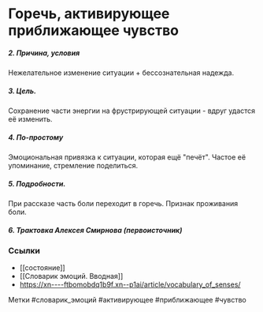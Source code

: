 #  Горечь, активирующее приближающее чувство

##### 2. Причина, условия
Нежелательное изменение ситуации + бессознательная надежда.

##### 3. Цель.
Сохранение части энергии на фрустрирующей ситуации - вдруг удастся её изменить.

##### 4. По-простому
Эмоциональная привязка к ситуации, которая ещё "печёт". Частое её упоминание, стремление поделиться.

##### 5. Подробности.
При рассказе часть боли переходит в горечь. Признак проживания боли.

##### 6. Трактовка Алексея Смирнова (первоисточник)



### Ссылки
- [[состояние]]
- [[Словарик эмоций. Вводная]]
- https://xn----ftbomobdq1b9f.xn--p1ai/article/vocabulary_of_senses/

Метки #словарик_эмоций #активирующее #приближающее #чувство 


